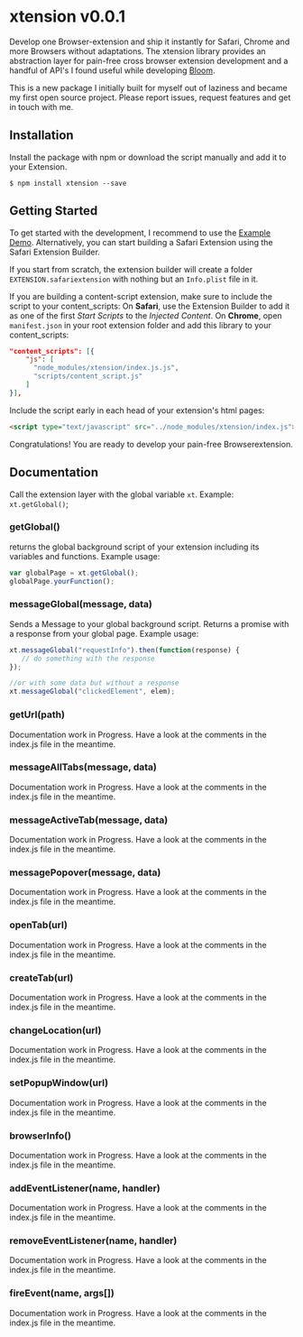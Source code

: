 # xtension v0.0.1
Develop one Browser-extension and ship it instantly for Safari, Chrome and more Browsers without adaptations. The xtension library provides an abstraction layer for pain-free cross browser extension development and a handful of API's I found useful while developing [Bloom](http://getbloom.de).

This is a new package I initially built for myself out of laziness and became my first open source project. Please report issues, request features and get in touch with me.

## Installation
Install the package with npm or download the script manually and add it to your Extension.
```
$ npm install xtension --save
```

## Getting Started

To get started with the development, I recommend to use the [Example Demo](http://github.com/oemisch/xtension/tree/master/example). Alternatively, you can start building a Safari Extension using the Safari Extension Builder.

If you start from scratch, the extension builder will create a folder `EXTENSION.safariextension` with nothing but an `Info.plist` file in it.

If you are building a content-script extension, make sure to include the script to your content_scripts:
On **Safari**, use the Extension Builder to add it as one of the first *Start Scripts* to the *Injected Content*.
On **Chrome**, open `manifest.json` in your root extension folder and add this library to your content_scripts:
```json
"content_scripts": [{
    "js": [
      "node_modules/xtension/index.js.js",
      "scripts/content_script.js"
    ]
}],
```

Include the script early in each head of your extension's html pages:
```html
<script type="text/javascript" src="../node_modules/xtension/index.js"></script>
```

Congratulations! You are ready to develop your pain-free Browserextension.

## Documentation
Call the extension layer with the global variable `xt`.
Example: `xt.getGlobal()`;

### getGlobal()
returns the global background script of your extension including its variables and functions.
Example usage:
```javascript
var globalPage = xt.getGlobal();
globalPage.yourFunction();
```

### messageGlobal(message, data)
Sends a Message to your global background script. Returns a promise with a response from your global page.
Example usage:
```javascript
xt.messageGlobal("requestInfo").then(function(response) {
   // do something with the response
});

//or with some data but without a response
xt.messageGlobal("clickedElement", elem);
```

### getUrl(path)
Documentation work in Progress. Have a look at the comments in the index.js file in the meantime.
### messageAllTabs(message, data)
Documentation work in Progress. Have a look at the comments in the index.js file in the meantime.
### messageActiveTab(message, data)
Documentation work in Progress. Have a look at the comments in the index.js file in the meantime.
### messagePopover(message, data)
Documentation work in Progress. Have a look at the comments in the index.js file in the meantime.
### openTab(url)
Documentation work in Progress. Have a look at the comments in the index.js file in the meantime.
### createTab(url)
Documentation work in Progress. Have a look at the comments in the index.js file in the meantime.
### changeLocation(url)
Documentation work in Progress. Have a look at the comments in the index.js file in the meantime.
### setPopupWindow(url)
Documentation work in Progress. Have a look at the comments in the index.js file in the meantime.
### browserInfo()
Documentation work in Progress. Have a look at the comments in the index.js file in the meantime.
### addEventListener(name, handler)
Documentation work in Progress. Have a look at the comments in the index.js file in the meantime.
### removeEventListener(name, handler)
Documentation work in Progress. Have a look at the comments in the index.js file in the meantime.
### fireEvent(name, args[])
Documentation work in Progress. Have a look at the comments in the index.js file in the meantime.
